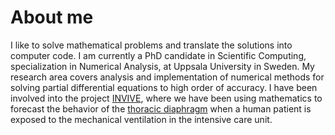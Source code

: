 # About me
I like to solve mathematical problems and translate the solutions into computer code. I am currently a PhD candidate in Scientific Computing, specialization in Numerical Analysis, at Uppsala University in Sweden. My research area covers analysis and implementation of numerical methods for solving partial differential equations to high order of accuracy. I have been involved into the project [INVIVE](https://www.it.uu.se/research/scientific_computing/project/rbf/biomech), where we have been using mathematics to forecast the behavior of the [thoracic diaphragm](https://en.wikipedia.org/wiki/Thoracic_diaphragm) when a human patient is exposed to the mechanical ventilation in the intensive care unit.
